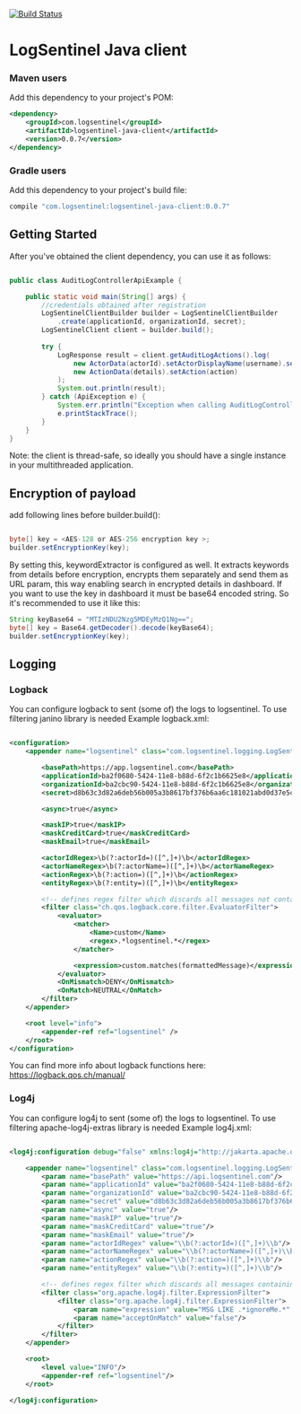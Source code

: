 [![Build Status](https://travis-ci.org/LogSentinel/logsentinel-java-client.svg?branch=master)](https://travis-ci.org/LogSentinel/logsentinel-java-client)

# LogSentinel Java client

### Maven users

Add this dependency to your project's POM:

```xml
<dependency>
    <groupId>com.logsentinel</groupId>
    <artifactId>logsentinel-java-client</artifactId>
    <version>0.0.7</version>
</dependency>
```

### Gradle users

Add this dependency to your project's build file:

```groovy
compile "com.logsentinel:logsentinel-java-client:0.0.7"
```

## Getting Started

After you've obtained the client dependency, you can use it as follows:

```java

public class AuditLogControllerApiExample {

    public static void main(String[] args) {
        //credentials obtained after registration
        LogSentinelClientBuilder builder = LogSentinelClientBuilder
            .create(applicationId, organizationId, secret);
        LogSentinelClient client = builder.build();
        
        try {
            LogResponse result = client.getAuditLogActions().log(
                new ActorData(actorId).setActorDisplayName(username).setActorRoles(roles), 
                new ActionData(details).setAction(action)
            );
            System.out.println(result);
        } catch (ApiException e) {
            System.err.println("Exception when calling AuditLogControllerApi#logAuthAction");
            e.printStackTrace();
        }
    }
}

```

Note: the client is thread-safe, so ideally you should have a single instance in your multithreaded application.

## Encryption of payload
add following lines before builder.build():

```java

byte[] key = <AES-128 or AES-256 encryption key >;
builder.setEncryptionKey(key);

```
By setting this, keywordExtractor is configured as well. It extracts keywords from details before encryption, encrypts them
separately and send them as URL param, this way enabling search in encrypted details in dashboard.
If you want to use the key in dashboard it must be base64 encoded string. So it's recommended to use it like this:

```java
String keyBase64 = "MTIzNDU2Nzg5MDEyMzQ1Ng==";
byte[] key = Base64.getDecoder().decode(keyBase64);
builder.setEncryptionKey(key);

```

## Logging

### Logback

You can configure logback to sent (some of) the logs to logsentinel.
To use filtering janino library is needed
Example logback.xml:
```xml

<configuration>
    <appender name="logsentinel" class="com.logsentinel.logging.LogSentinelLogbackAppender">

        <basePath>https://app.logsentinel.com</basePath>
        <applicationId>ba2f0680-5424-11e8-b88d-6f2c1b6625e8</applicationId>
        <organizationId>ba2cbc90-5424-11e8-b88d-6f2c1b6625e8</organizationId>
        <secret>d8b63c3d82a6deb56b005a3b8617bf376b6aa6c181021abd0d37e5c5ac9911a1</secret>

        <async>true</async>

        <maskIP>true</maskIP>
        <maskCreditCard>true</maskCreditCard>
        <maskEmail>true</maskEmail>

        <actorIdRegex>\b(?:actorId=)([^,]+)\b</actorIdRegex>
        <actorNameRegex>\b(?:actorName=)([^,]+)\b</actorNameRegex>
        <actionRegex>\b(?:action=)([^,]+)\b</actionRegex>
        <entityRegex>\b(?:entity=)([^,]+)\b</entityRegex>

        <!-- defines regex filter which discards all messages not containing 'logsentinel'-->
        <filter class="ch.qos.logback.core.filter.EvaluatorFilter">
            <evaluator>
                <matcher>
                    <Name>custom</Name>
                    <regex>.*logsentinel.*</regex>
                </matcher>

                <expression>custom.matches(formattedMessage)</expression>
            </evaluator>
            <OnMismatch>DENY</OnMismatch>
            <OnMatch>NEUTRAL</OnMatch>
        </filter>
    </appender>

    <root level="info">
        <appender-ref ref="logsentinel" />
    </root>
</configuration>
```

You can find more info about logback functions here: https://logback.qos.ch/manual/

### Log4j

You can configure log4j to sent (some of) the logs to logsentinel.
To use filtering apache-log4j-extras library is needed
Example log4j.xml:
```xml

<log4j:configuration debug="false" xmlns:log4j="http://jakarta.apache.org/log4j/">

    <appender name="logsentinel" class="com.logsentinel.logging.LogSentinelLog4jAppender">
        <param name="basePath" value="https://api.logsentinel.com"/>
        <param name="applicationId" value="ba2f0680-5424-11e8-b88d-6f2c1b6625e8"/>
        <param name="organizationId" value="ba2cbc90-5424-11e8-b88d-6f2c1b6625e8"/>
        <param name="secret" value="d8b63c3d82a6deb56b005a3b8617bf376b6aa6c181021abd0d37e5c5ac9911a1"/>
        <param name="async" value="true"/>
        <param name="maskIP" value="true"/>
        <param name="maskCreditCard" value="true"/>
        <param name="maskEmail" value="true"/>
        <param name="actorIdRegex" value="\\b(?:actorId=)([^,]+)\\b"/>
        <param name="actorNameRegex" value="\\b(?:actorName=)([^,]+)\\b"/>
        <param name="actionRegex" value="\\b(?:action=)([^,]+)\\b"/>
        <param name="entityRegex" value="\\b(?:entity=)([^,]+)\\b"/>

        <!-- defines regex filter which discards all messages containing 'ignoreMe'-->
        <filter class="org.apache.log4j.filter.ExpressionFilter">
            <filter class="org.apache.log4j.filter.ExpressionFilter">
                <param name="expression" value="MSG LIKE .*ignoreMe.*" />
                <param name="acceptOnMatch" value="false"/>
            </filter>
        </filter>
    </appender>

    <root>
        <level value="INFO"/>
        <appender-ref ref="logsentinel"/>
    </root>

</log4j:configuration>
```
